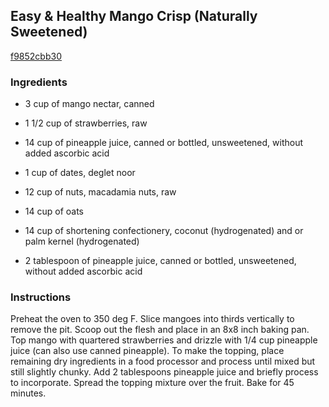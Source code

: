 ## Easy & Healthy Mango Crisp (Naturally Sweetened)

[f9852cbb30](http://www.food.com/recipe/easy-healthy-mango-crisp-naturally-sweetened-497844)

### Ingredients

 - 3 cup of mango nectar, canned

 - 1 1/2 cup of strawberries, raw

 - 14 cup of pineapple juice, canned or bottled, unsweetened, without added ascorbic acid

 - 1 cup of dates, deglet noor

 - 12 cup of nuts, macadamia nuts, raw

 - 14 cup of oats

 - 14 cup of shortening confectionery, coconut (hydrogenated) and or palm kernel (hydrogenated)

 - 2 tablespoon of pineapple juice, canned or bottled, unsweetened, without added ascorbic acid

### Instructions

Preheat the oven to 350 deg F. Slice mangoes into thirds vertically to remove the pit. Scoop out the flesh and place in an 8x8 inch baking pan. Top mango with quartered strawberries and drizzle with 1/4 cup pineapple juice (can also use canned pineapple). To make the topping, place remaining dry ingredients in a food processor and process until mixed but still slightly chunky. Add 2 tablespoons pineapple juice and briefly process to incorporate. Spread the topping mixture over the fruit. Bake for 45 minutes.